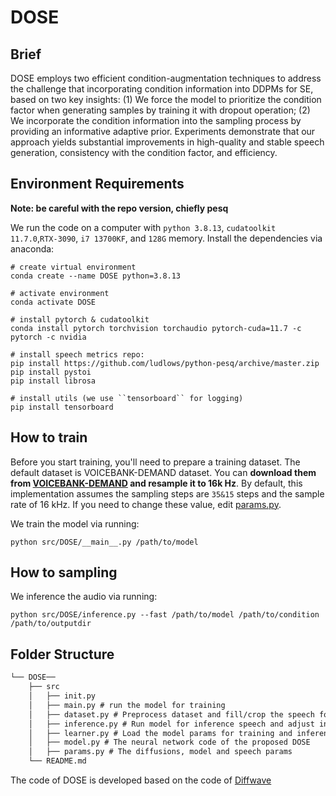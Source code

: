 # DOSE
## Brief
 DOSE employs two efficient condition-augmentation techniques to address the challenge that incorporating condition information into DDPMs for SE, based on two key insights: (1) We force the model to prioritize the condition factor when generating samples by training it with dropout operation; (2) We incorporate the condition information into the sampling process by providing an informative adaptive prior. Experiments demonstrate that our approach yields substantial improvements in high-quality and stable speech generation, consistency with the condition factor, and efficiency.

## Environment Requirements
**Note: be careful with the repo version, chiefly pesq**

We run the code on a computer with `python 3.8.13`, `cudatoolkit 11.7.0`,`RTX-3090`, `i7 13700KF`, and `128G` memory. Install the dependencies via anaconda:

```
# create virtual environment
conda create --name DOSE python=3.8.13

# activate environment
conda activate DOSE

# install pytorch & cudatoolkit
conda install pytorch torchvision torchaudio pytorch-cuda=11.7 -c pytorch -c nvidia

# install speech metrics repo:
pip install https://github.com/ludlows/python-pesq/archive/master.zip
pip install pystoi
pip install librosa

# install utils (we use ``tensorboard`` for logging)
pip install tensorboard
```

## How to train
Before you start training, you'll need to prepare a training dataset. The default dataset is VOICEBANK-DEMAND dataset. You can **download them from [VOICEBANK-DEMAND](https://doi.org/10.7488/ds/2117) and resample it to 16k Hz**. By default, this implementation assumes the sampling steps are `35&15` steps and the sample rate of 16 kHz. If you need to change these value, edit [params.py](https://github.com/ICDM-UESTC/DOSE/blob/main/src/DOSE/params.py).

We train the model via running:

```
python src/DOSE/__main__.py /path/to/model
```
## How to sampling
We inference the audio via running:
```
python src/DOSE/inference.py --fast /path/to/model /path/to/condition /path/to/outputdir
```

## Folder Structure

```tex
└── DOSE──
	├── src
	│	├── init.py 
	│	├── main.py # run the model for training
	│	├── dataset.py # Preprocess dataset and fill/crop the speech for the model running
	│	├── inference.py # Run model for inference speech and adjust inference-steps
	│	├── learner.py # Load the model params for training and inferencing and save checkpoints
	│	├── model.py # The neural network code of the proposed DOSE
	│	├── params.py # The diffusions, model and speech params
	└── README.md
```

The code of DOSE is developed based on the code of [Diffwave](https://github.com/lmnt-com/diffwave) 
